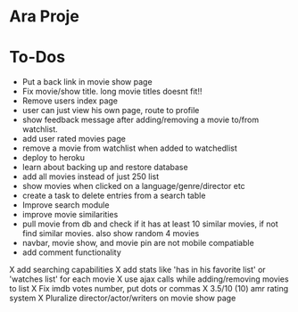 # Ara Proje

# To-Dos
* Put a back link in movie show page
* Fix movie/show title. long movie titles doesnt fit!!
* Remove users index page
* user can just view his own page, route to profile
* show feedback message after adding/removing a movie to/from watchlist.
* add user rated movies page
* remove a movie from watchlist when added to watchedlist
* deploy to heroku
* learn about backing up and restore database
* add all movies instead of just 250 list
* show movies when clicked on a language/genre/director etc
* create a task to delete entries from a search table
* Improve search module
* improve movie similarities
* pull movie from db and check if it has at least 10 similar movies, if not
  find similar movies. also show random 4 movies
* navbar, movie show, and movie pin are not mobile compatiable
* add comment functionality

X add searching capabilities
X add stats like 'has in his favorite list' or 'watches list' for each movie
X use ajax calls while adding/removing movies to list
X Fix imdb votes number, put dots or commas
X 3.5/10 (10) amr rating system
X Pluralize director/actor/writers on movie show page
